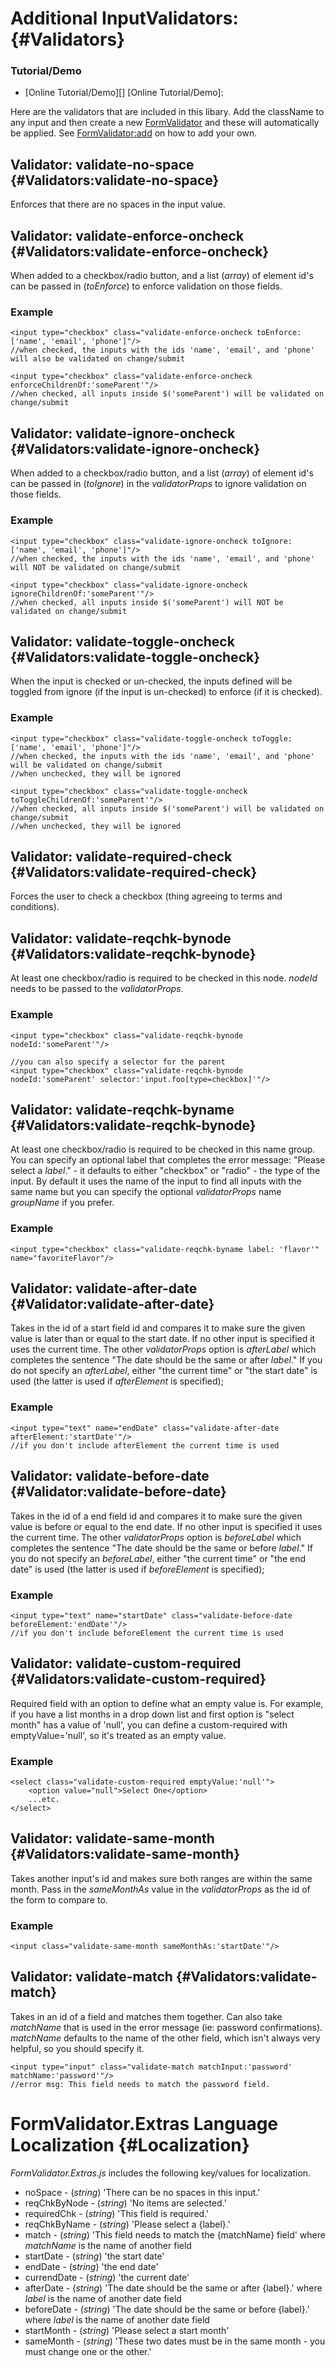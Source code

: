Additional InputValidators: {#Validators}
=======================================

### Tutorial/Demo

* [Online Tutorial/Demo][]
[Online Tutorial/Demo]:

Here are the validators that are included in this libary. Add the className to any input and then create a new [FormValidator][] and these will automatically be applied. See [FormValidator:add][] on how to add your own.

Validator: validate-no-space {#Validators:validate-no-space}
------------------------------------------

Enforces that there are no spaces in the input value.

Validator: validate-enforce-oncheck {#Validators:validate-enforce-oncheck}
--------------------------------------------------------

When added to a checkbox/radio button, and a list (*array*) of element id's can be passed in (*toEnforce*) to enforce validation on those fields.

### Example

	<input type="checkbox" class="validate-enforce-oncheck toEnforce:['name', 'email', 'phone']"/>
	//when checked, the inputs with the ids 'name', 'email', and 'phone' will also be validated on change/submit
	
	<input type="checkbox" class="validate-enforce-oncheck enforceChildrenOf:'someParent'"/>
	//when checked, all inputs inside $('someParent') will be validated on change/submit

Validator: validate-ignore-oncheck {#Validators:validate-ignore-oncheck}
--------------------------------------------------------

When added to a checkbox/radio button, and a list (*array*) of element id's can be passed in (*toIgnore*) in the *validatorProps* to ignore validation on those fields.

### Example

	<input type="checkbox" class="validate-ignore-oncheck toIgnore:['name', 'email', 'phone']"/>
	//when checked, the inputs with the ids 'name', 'email', and 'phone' will NOT be validated on change/submit

	<input type="checkbox" class="validate-ignore-oncheck ignoreChildrenOf:'someParent'"/>
	//when checked, all inputs inside $('someParent') will NOT be validated on change/submit



Validator: validate-toggle-oncheck {#Validators:validate-toggle-oncheck}
--------------------------------------------------------

When the input is checked or un-checked, the inputs defined will be toggled from ignore (if the input is un-checked) to enforce (if it is checked).

### Example

	<input type="checkbox" class="validate-toggle-oncheck toToggle:['name', 'email', 'phone']"/>
	//when checked, the inputs with the ids 'name', 'email', and 'phone' will be validated on change/submit
	//when unchecked, they will be ignored

	<input type="checkbox" class="validate-toggle-oncheck toToggleChildrenOf:'someParent'"/>
	//when checked, all inputs inside $('someParent') will be validated on change/submit
	//when unchecked, they will be ignored

Validator: validate-required-check {#Validators:validate-required-check}
-----------------------------------------------------

Forces the user to check a checkbox (thing agreeing to terms and conditions).

Validator: validate-reqchk-bynode {#Validators:validate-reqchk-bynode}
----------------------------------------------------

At least one checkbox/radio is required to be checked in this node. *nodeId* needs to be passed to the *validatorProps*.

### Example

	<input type="checkbox" class="validate-reqchk-bynode nodeId:'someParent'"/>
	
	//you can also specify a selector for the parent
	<input type="checkbox" class="validate-reqchk-bynode nodeId:'someParent' selector:'input.foo[type=checkbox]'"/>

Validator: validate-reqchk-byname {#Validators:validate-reqchk-bynode}
----------------------------------------------------

At least one checkbox/radio is required to be checked in this name group. You can specify an optional label that completes the error message: "Please select a *label*." - it defaults to either "checkbox" or "radio" - the type of the input. By default it uses the name of the input to find all inputs with the same name but you can specify the optional *validatorProps* name *groupName* if you prefer.

### Example

	<input type="checkbox" class="validate-reqchk-byname label: 'flavor'" name="favoriteFlavor"/>

Validator: validate-after-date {#Validator:validate-after-date}
-----------------------------------------

Takes in the id of a start field id and compares it to make sure the given value is later than or equal to the start date. If no other input is specified it uses the current time. The other *validatorProps* option is *afterLabel* which completes the sentence "The date should be the same or after *label*." If you do not specify an *afterLabel*, either "the current time" or "the start date" is used (the latter is used if *afterElement* is specified);

### Example

	<input type="text" name="endDate" class="validate-after-date afterElement:'startDate'"/>
	//if you don't include afterElement the current time is used

Validator: validate-before-date {#Validator:validate-before-date}
-----------------------------------------

Takes in the id of a end field id and compares it to make sure the given value is before or equal to the end date. If no other input is specified it uses the current time. The other *validatorProps* option is *beforeLabel* which completes the sentence "The date should be the same or before *label*." If you do not specify an *beforeLabel*, either "the current time" or "the end date" is used (the latter is used if *beforeElement* is specified);

### Example

	<input type="text" name="startDate" class="validate-before-date beforeElement:'endDate'"/>
	//if you don't include beforeElement the current time is used

Validator: validate-custom-required {#Validators:validate-custom-required}
--------------------------------------------------------
Required field with an option to define what an empty value is. For example, if you have a list months in a drop down list and first option is "select month" has a value of 'null', you can define a custom-required with emptyValue='null', so it's treated as an empty value.

### Example

	<select class="validate-custom-required emptyValue:'null'">
		<option value="null">Select One</option>
		...etc.
	</select>

Validator: validate-same-month {#Validators:validate-same-month}
--------------------------------------------------------

Takes another input's id and makes sure both ranges are within the same month. Pass in the *sameMonthAs* value in the *validatorProps* as the id of the form to compare to.

### Example

	<input class="validate-same-month sameMonthAs:'startDate'"/>

Validator: validate-match {#Validators:validate-match}
--------------------------------------------------------

Takes in an id of a field and matches them together. Can also take *matchName* that is used in the error message (ie: password confirmations). *matchName* defaults to the name of the other field, which isn't always very helpful, so you should specify it.

	<input type="input" class="validate-match matchInput:'password' matchName:'password'"/>
	//error msg: This field needs to match the password field.

FormValidator.Extras Language Localization {#Localization}
==========================================

*FormValidator.Extras.js* includes the following key/values for localization.

* noSpace - (*string*) 'There can be no spaces in this input.'
* reqChkByNode - (*string*) 'No items are selected.'
* requiredChk - (*string*) 'This field is required.'
* reqChkByName - (*string*) 'Please select a {label}.'
* match - (*string*) 'This field needs to match the {matchName} field' where *matchName* is the name of another field
* startDate - (*string*)  'the start date'
* endDate - (*string*)  'the end date'
* currendDate - (*string*)  'the current date'
* afterDate - (*string*)  'The date should be the same or after {label}.' where *label* is the name of another date field
* beforeDate - (*string*)  'The date should be the same or before {label}.' where *label* is the name of another date field
* startMonth - (*string*)  'Please select a start month'
* sameMonth - (*string*)  'These two dates must be in the same month - you must change one or the other.'


[FormValidator]: #FormValidator
[FormValidator:add]: #AddingValidators:add
